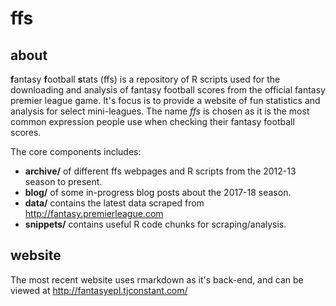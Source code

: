 # ffs

## about


**f**antasy **f**ootball **s**tats (ffs) is a repository of R scripts used for the downloading and analysis of fantasy football scores from the official fantasy premier league game. It's focus is to provide a website of fun statistics and analysis for select mini-leagues. The name *ffs* is chosen as it is the most common expression people use when checking their fantasy football scores.

The core components includes:

* **archive/** of different ffs webpages and R scripts from the 2012-13 season to present.
* **blog/** of some in-progress blog posts about the 2017-18 season.
* **data/** contains the latest data scraped from http://fantasy.premierleague.com
* **snippets/** contains useful R code chunks for scraping/analysis.

## website

The most recent website uses rmarkdown as it's back-end, and can be viewed at http://fantasyepl.tjconstant.com/

